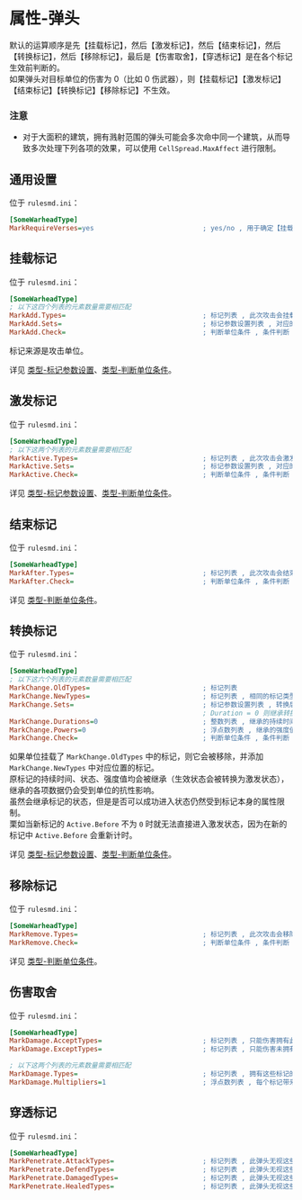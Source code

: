 # 属性-弹头

默认的运算顺序是先【挂载标记】，然后【激发标记】，然后【结束标记】，然后【转换标记】，然后【移除标记】，最后是【伤害取舍】，【穿透标记】是在各个标记生效前判断的。  
如果弹头对目标单位的伤害为 0（比如 0 伤武器），则【挂载标记】【激发标记】【结束标记】【转换标记】【移除标记】不生效。

### 注意

* 对于大面积的建筑，拥有溅射范围的弹头可能会多次命中同一个建筑，从而导致多次处理下列各项的效果，可以使用 `CellSpread.MaxAffect` 进行限制。



## 通用设置

位于 `rulesmd.ini`：

```ini
[SomeWarheadType]
MarkRequireVerses=yes                           ; yes/no , 用于确定【挂载标记】【激发标记】【结束标记】【转换标记】【移除标记】是否能影响护甲 0% 的单位 , yes = 不能影响 , 默认值是 yes
```



## 挂载标记

位于 `rulesmd.ini`：

```ini
[SomeWarheadType]
; 以下这四个列表的元素数量需要相匹配
MarkAdd.Types=                                  ; 标记列表 , 此次攻击会挂载这些标记 , 如果已有指定标记则会延长持续时间 (单纯延长持续时间并不会改变标记的状态)
MarkAdd.Sets=                                   ; 标记参数设置列表 , 对应的标记在挂载时会合并此设置 , 不设置则使用标记的默认值
MarkAdd.Check=                                  ; 判断单位条件 , 条件判断 , 需要满足所有的条件
```

标记来源是攻击单位。

详见 [类型-标记参数设置](/其他新类型/类型-标记参数设置.md#类型-标记参数设置)、[类型-判断单位条件](/其他新类型/类型-判断单位条件.md#类型-判断单位条件)。



## 激发标记

位于 `rulesmd.ini`：

```ini
[SomeWarheadType]
; 以下这两个列表的元素数量需要相匹配
MarkActive.Types=                               ; 标记列表 , 此次攻击会激发这些标记
MarkActive.Sets=                                ; 标记参数设置列表 , 对应的标记在激发时会合并此设置 , 不设置则无法获得强度值 (什么都不做)
MarkActive.Check=                               ; 判断单位条件 , 条件判断 , 需要满足所有的条件
```

详见 [类型-标记参数设置](/其他新类型/类型-标记参数设置.md#类型-标记参数设置)、[类型-判断单位条件](/其他新类型/类型-判断单位条件.md#类型-判断单位条件)。



## 结束标记

位于 `rulesmd.ini`：

```ini
[SomeWarheadType]
MarkAfter.Types=                                ; 标记列表 , 此次攻击会结束这些标记 (提前结束激发并尝试进入结束状态 , 挂载状态的标记也会被结束)
MarkAfter.Check=                                ; 判断单位条件 , 条件判断 , 需要满足所有的条件
```

详见 [类型-判断单位条件](/其他新类型/类型-判断单位条件.md#类型-判断单位条件)。



## 转换标记

位于 `rulesmd.ini`：

```ini
[SomeWarheadType]
; 以下这六个列表的元素数量需要相匹配
MarkChange.OldTypes=                            ; 标记列表
MarkChange.NewTypes=                            ; 标记列表 , 相同的标记类型无法转换
MarkChange.Sets=                                ; 标记参数设置列表 , 转换后的标记在挂载时会合并此设置
                                                ; Duration = 0 则继承转换前标记的持续时间 , Power = 0 则继承转换前标记的强度值 (不设置则强制继承)
MarkChange.Durations=0                          ; 整数列表 , 继承的持续时间会增加此值 , 负数倒扣持续时间 , 使用标记的默认值时此项无效 , 默认值是 0 , 单位 : 帧
MarkChange.Powers=0                             ; 浮点数列表 , 继承的强度值会额外增加此值 , 负数倒扣强度值 , 默认值是 0 , 单位 : 点
MarkChange.Check=                               ; 判断单位条件 , 条件判断 , 需要满足所有的条件
```

如果单位挂载了 `MarkChange.OldTypes` 中的标记，则它会被移除，并添加 `MarkChange.NewTypes` 中对应位置的标记。  
原标记的持续时间、状态、强度值均会被继承（生效状态会被转换为激发状态），继承的各项数据仍会受到单位的抗性影响。  
虽然会继承标记的状态，但是是否可以成功进入状态仍然受到标记本身的属性限制。  
栗如当新标记的 `Active.Before` 不为 `0` 时就无法直接进入激发状态，因为在新的标记中 `Active.Before` 会重新计时。

详见 [类型-标记参数设置](/其他新类型/类型-标记参数设置.md#类型-标记参数设置)、[类型-判断单位条件](/其他新类型/类型-判断单位条件.md#类型-判断单位条件)。



## 移除标记

位于 `rulesmd.ini`：

```ini
[SomeWarheadType]
MarkRemove.Types=                               ; 标记列表 , 此次攻击会移除这些标记
MarkRemove.Check=                               ; 判断单位条件 , 条件判断 , 需要满足所有的条件
```

详见 [类型-判断单位条件](/其他新类型/类型-判断单位条件.md#类型-判断单位条件)。



## 伤害取舍

位于 `rulesmd.ini`：

```ini
[SomeWarheadType]
MarkDamage.AcceptTypes=                         ; 标记列表 , 只能伤害拥有此标记的单位 , 仅限于常规伤害 (无法伤害不等于无法瞄准) , 不写或留空表示允许任意标记
MarkDamage.ExceptTypes=                         ; 标记列表 , 只能伤害未拥有此标记的单位 , 仅限于常规伤害 (无法伤害不等于无法瞄准) , 如果两个列表都设置了就必须同时满足两个列表才能造成伤害

; 以下这两个列表的元素数量需要相匹配
MarkDamage.Types=                               ; 标记列表 , 拥有这些标记的单位会额外处理伤害 , 仅限于常规伤害
MarkDamage.Multipliers=1                        ; 浮点数列表 , 每个标记带来的伤害倍率 , 多个标记彼此相乘 , 0 ~ 1 表示伤害降低 , 大于 1 表示伤害提升 , 不能小于 0 , 默认值是 1
```



## 穿透标记

位于 `rulesmd.ini`：

```ini
[SomeWarheadType]
MarkPenetrate.AttackTypes=                      ; 标记列表 , 此弹头无视这些标记在【攻击处理阶段】的效果 (影响攻击者的标记) , 写 <All> 表示对所有标记生效 (不区分大小写) , 不写或留空表示不应用此效果 , 默认值是 空
MarkPenetrate.DefendTypes=                      ; 标记列表 , 此弹头无视这些标记在【防御处理阶段】的效果 (影响被击者的标记) , 写 <All> 表示对所有标记生效 (不区分大小写) , 不写或留空表示不应用此效果 , 默认值是 空
MarkPenetrate.DamagedTypes=                     ; 标记列表 , 此弹头无视这些标记在【受伤处理阶段】的效果 (影响被击者的标记) , 写 <All> 表示对所有标记生效 (不区分大小写) , 不写或留空表示不应用此效果 , 默认值是 空
MarkPenetrate.HealedTypes=                      ; 标记列表 , 此弹头无视这些标记在【治疗处理阶段】的效果 (影响被击者的标记) , 写 <All> 表示对所有标记生效 (不区分大小写) , 不写或留空表示不应用此效果 , 默认值是 空
```